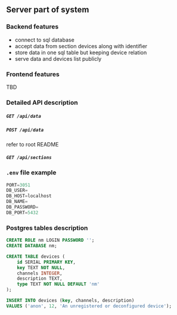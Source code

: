 ## Server part of system

### Backend features
+ connect to sql database
+ accept data from section devices along with identifier
+ store data in one sql table but keeping device relation
+ serve data and devices list publicly

### Frontend features
TBD

### Detailed API description

##### `GET /api/data`

##### `POST /api/data`

refer to root README

##### `GET /api/sections`

### `.env` file example
```py
PORT=3051
DB_USER=
DB_HOST=localhost
DB_NAME=
DB_PASSWORD=
DB_PORT=5432
```

### Postgres tables description

```sql
CREATE ROLE nm LOGIN PASSWORD '';
CREATE DATABASE nm;

CREATE TABLE devices (
	id SERIAL PRIMARY KEY,
	key TEXT NOT NULL,
	channels INTEGER,
	description TEXT,
	type TEXT NOT NULL DEFAULT 'nm'
);

INSERT INTO devices (key, channels, description)
VALUES ('anon', 12, 'An unregistered or deconfigured device');
```
